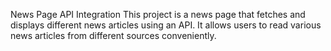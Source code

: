 News Page API Integration
This project is a news page that fetches and displays different news articles using an API. It allows users to read various news articles from different sources conveniently.

